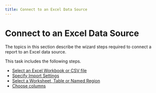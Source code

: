 ```yaml
---
title: Connect to an Excel Data Source
---
```

# Connect to an Excel Data Source
The topics in this section describe the wizard steps required to connect a report to an Excel data source.

This task includes the following steps.
* [Select an Excel Workbook or CSV file](../../../../../../interface-elements-for-desktop/articles/report-designer/report-designer-for-wpf/report-wizard/data-bound-report/connect-to-an-excel-data-source/select-an-excel-workbook-or-csv-file.md)
* [Specify Import Settings](../../../../../../interface-elements-for-desktop/articles/report-designer/report-designer-for-wpf/report-wizard/data-bound-report/connect-to-an-excel-data-source/specify-import-settings.md)
* [Select a Worksheet, Table or Named Region](../../../../../../interface-elements-for-desktop/articles/report-designer/report-designer-for-wpf/report-wizard/data-bound-report/connect-to-an-excel-data-source/select-a-worksheet-table-or-named-region.md)
* [Choose columns](../../../../../../interface-elements-for-desktop/articles/report-designer/report-designer-for-wpf/report-wizard/data-bound-report/connect-to-an-excel-data-source/choose-columns.md)